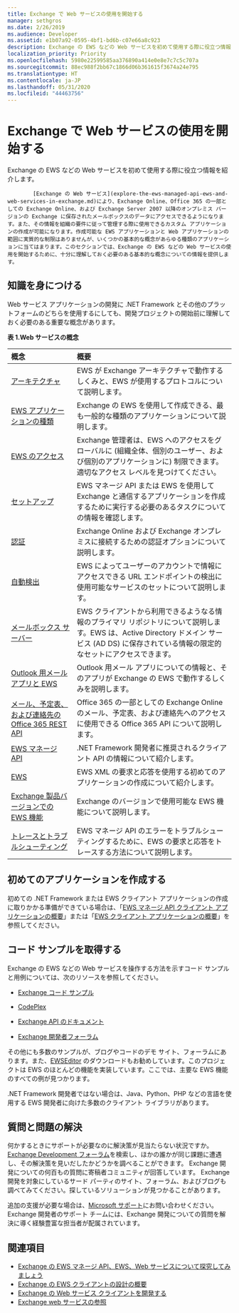 ```yaml
---
title: Exchange で Web サービスの使用を開始する
manager: sethgros
ms.date: 2/26/2019
ms.audience: Developer
ms.assetid: e1b07a92-0595-4bf1-bd6b-c07e66a8c923
description: Exchange の EWS などの Web サービスを初めて使用する際に役立つ情報を紹介します。
localization_priority: Priority
ms.openlocfilehash: 5980e22599585aa376890a414e0e8e7c7c5c707a
ms.sourcegitcommit: 88ec988f2bb67c1866d06b361615f3674a24e795
ms.translationtype: HT
ms.contentlocale: ja-JP
ms.lasthandoff: 05/31/2020
ms.locfileid: "44463756"
---
```

# <a name="start-using-web-services-in-exchange"></a>Exchange で Web サービスの使用を開始する

Exchange の EWS などの Web サービスを初めて使用する際に役立つ情報を紹介します。
  

            [Exchange の Web サービス](explore-the-ews-managed-api-ews-and-web-services-in-exchange.md)により、Exchange Online、Office 365 の一部としての Exchange Online、および Exchange Server 2007 以降のオンプレミス バージョンの Exchange に保存されたメールボックスのデータにアクセスできるようになります。また、その情報を組織の要件に従って管理する際に使用できるカスタム アプリケーションの作成が可能になります。作成可能な EWS アプリケーションと Web アプリケーションの範囲に実質的な制限はありませんが、いくつかの基本的な概念があらゆる種類のアプリケーションに当てはまります。このセクションでは、Exchange の EWS などの Web サービスの使用を開始するために、十分に理解しておく必要のある基本的な概念についての情報を提供します。 
  
## <a name="build-your-knowledge"></a>知識を身につける
<a name="bk_Knowledge"> </a>

Web サービス アプリケーションの開発に .NET Framework とその他のプラットフォームのどちらを使用するにしても、開発プロジェクトの開始前に理解しておく必要のある重要な概念があります。 
  
**表 1.Web サービスの概念**

|**概念**|**概要**|
|:-----|:-----|
|[アーキテクチャ](ews-applications-and-the-exchange-architecture.md) <br/> |EWS が Exchange アーキテクチャで動作するしくみと、EWS が使用するプロトコルについて説明します。  <br/> |
|[EWS アプリケーションの種類](ews-application-types.md) <br/> |Exchange の EWS を使用して作成できる、最も一般的な種類のアプリケーションについて説明します。  <br/> |
|[EWS のアクセス](controlling-client-application-access-to-ews-in-exchange.md) <br/> |Exchange 管理者は、EWS へのアクセスをグローバルに (組織全体、個別のユーザー、および個別のアプリケーションに) 制限できます。適切なアクセス レベルを見つけてください。  <br/> |
|[セットアップ](setting-up-your-ews-application.md) <br/> |EWS マネージ API または EWS を使用して Exchange と通信するアプリケーションを作成するために実行する必要のあるタスクについての情報を確認します。  <br/> |
|[認証](authentication-and-ews-in-exchange.md) <br/> |Exchange Online および Exchange オンプレミスに接続するための認証オプションについて説明します。  <br/> |
|[自動検出](autodiscover-for-exchange.md) <br/> |EWS によってユーザーのアカウントで情報にアクセスできる URL エンドポイントの検出に使用可能なサービスのセットについて説明します。  <br/> |
|[メールボックス サーバー](https://technet.microsoft.com/library/jj150491%28v=exchg.150%29.aspx) <br/> |EWS クライアントから利用できるようなる情報のプライマリ リポジトリについて説明します。EWS は、Active Directory ドメイン サービス (AD DS) に保存されている情報の限定的なセットにアクセスできます。  <br/> |
|[Outlook 用メール アプリと EWS](mail-apps-for-outlook-and-ews-in-exchange.md) <br/> |Outlook 用メール アプリについての情報と、そのアプリが Exchange の EWS で動作するしくみを説明します。  <br/> |
|[メール、予定表、および連絡先の Office 365 REST API](office-365-rest-apis-for-mail-calendars-and-contacts.md) <br/> |Office 365 の一部としての Exchange Online のメール、予定表、および連絡先へのアクセスに使用できる Office 365 API について説明します。  <br/> |
|[EWS マネージ API](get-started-with-ews-managed-api-client-applications.md) <br/> |.NET Framework 開発者に推奨されるクライアント API の情報について紹介します。  <br/> |
|[EWS](get-started-with-ews-client-applications.md) <br/> |EWS XML の要求と応答を使用する初めてのアプリケーションの作成について紹介します。  <br/> |
|[Exchange 製品バージョンでの EWS 機能](ews-functionality-in-exchange-product-versions.md) <br/> |Exchange のバージョンで使用可能な EWS 機能について説明します。  <br/> |
|[トレースとトラブルシューティング](how-to-trace-requests-responses-to-troubleshoot-ews-managed-api-applications.md) <br/> |EWS マネージ API のエラーをトラブルシューティングするために、EWS の要求と応答をトレースする方法について説明します。  <br/> |
   
## <a name="create-your-first-application"></a>初めてのアプリケーションを作成する
<a name="create"> </a>

初めての .NET Framework または EWS クライアント アプリケーションの作成に取りかかる準備ができている場合は、「[EWS マネージ API クライアント アプリケーションの概要](get-started-with-ews-managed-api-client-applications.md)」または「[EWS クライアント アプリケーションの概要](get-started-with-ews-client-applications.md)」を参照してください。
  
## <a name="get-code-samples"></a>コード サンプルを取得する
<a name="samples"> </a>

Exchange の EWS などの Web サービスを操作する方法を示すコード サンプルと用例については、次のリソースを参照してください。
  
- [Exchange コード サンプル](https://code.msdn.microsoft.com/exchange)
    
- [CodePlex](http://www.codeplex.com/)
    
- [Exchange API のドキュメント](develop-web-service-clients-for-exchange.md)
    
- [Exchange 開発者フォーラム](https://social.technet.microsoft.com/Forums/exchange/home?forum=exchangesvrdevelopment)
    
その他にも多数のサンプルが、ブログやコードのデモ サイト、フォーラムにあります。また、[EWSEditor](http://ewseditor.codeplex.com/) のダウンロードもお勧めしています。このプロジェクトは EWS のほとんどの機能を実装しています。ここでは、主要な EWS 機能のすべての例が見つかります。
  
.NET Framework 開発者ではない場合は、Java、Python、PHP などの言語を使用する EWS 開発者に向けた多数のクライアント ライブラリがあります。 
  
## <a name="ask-questions-and-solve-problems"></a>質問と問題の解決
<a name="questions"> </a>

何かするときにサポートが必要なのに解決策が見当たらない状況ですか。 [Exchange Development フォーラム](https://social.technet.microsoft.com/Forums/exchange/home?forum=exchangesvrdevelopment)を検索し、ほかの誰かが同じ課題に遭遇し、その解決策を見いだしたかどうかを調べることができます。 Exchange 開発についての何百もの質問に寄稿者コミュニティが回答しています。 Exchange 開発を対象にしているサード パーティのサイト、フォーラム、およびブログも調べてみてください。探しているソリューションが見つかることがあります。 
  
追加の支援が必要な場合は、[Microsoft サポート](https://support.microsoft.com/)にお問い合わせください。Exchange 開発者のサポート チームには、Exchange 開発についての質問を解決に導く経験豊富な担当者が配属されています。 
  
## <a name="see-also"></a>関連項目

- [Exchange の EWS マネージ API、EWS、Web サービスについて探究してみましょう](explore-the-ews-managed-api-ews-and-web-services-in-exchange.md) 
- [Exchange の EWS クライアントの設計の概要](ews-client-design-overview-for-exchange.md) 
- [Exchange の Web サービス クライアントを開発する](develop-web-service-clients-for-exchange.md) 
- [Exchange web サービスの参照](../web-service-reference/web-services-reference-for-exchange.md)
    

